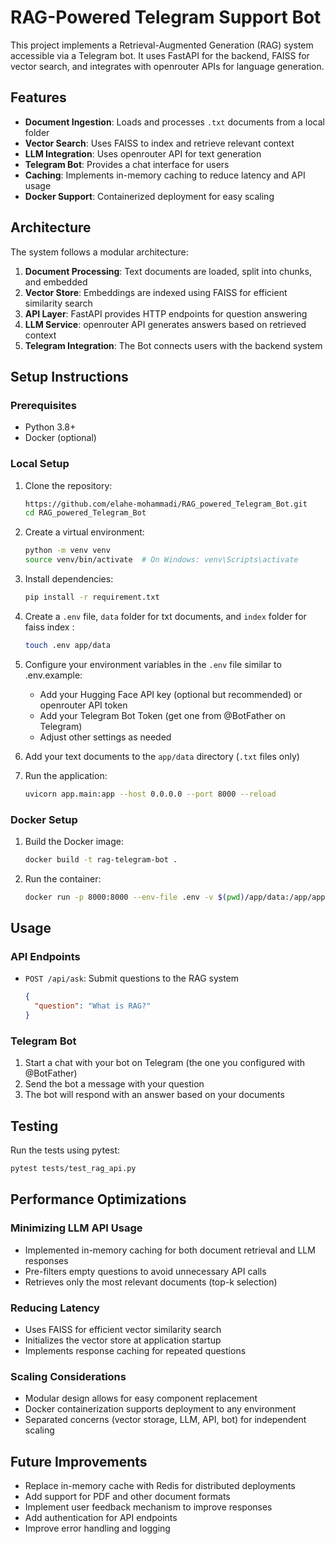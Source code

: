 # RAG-Powered Telegram Support Bot

This project implements a Retrieval-Augmented Generation (RAG) system accessible via a Telegram bot. It uses FastAPI for the backend, FAISS for vector search, and integrates with openrouter APIs for language generation.

## Features

- **Document Ingestion**: Loads and processes `.txt` documents from a local folder
- **Vector Search**: Uses FAISS to index and retrieve relevant context
- **LLM Integration**: Uses openrouter API for text generation
- **Telegram Bot**: Provides a chat interface for users
- **Caching**: Implements in-memory caching to reduce latency and API usage
- **Docker Support**: Containerized deployment for easy scaling

## Architecture



The system follows a modular architecture:

1. **Document Processing**: Text documents are loaded, split into chunks, and embedded
2. **Vector Store**: Embeddings are indexed using FAISS for efficient similarity search
3. **API Layer**: FastAPI provides HTTP endpoints for question answering
4. **LLM Service**: openrouter API generates answers based on retrieved context
5. **Telegram Integration**: The Bot connects users with the backend system

## Setup Instructions

### Prerequisites

- Python 3.8+
- Docker (optional)

### Local Setup

1. Clone the repository:
   ```bash
   https://github.com/elahe-mohammadi/RAG_powered_Telegram_Bot.git
   cd RAG_powered_Telegram_Bot
   ```

2. Create a virtual environment:
   ```bash
   python -m venv venv
   source venv/bin/activate  # On Windows: venv\Scripts\activate
   ```

3. Install dependencies:
   ```bash
   pip install -r requirement.txt
   ```

4. Create a `.env` file, `data` folder for txt documents, and `index` folder for faiss index :
   ```bash
   touch .env app/data
   ```

5. Configure your environment variables in the `.env` file similar to .env.example:
   - Add your Hugging Face API key (optional but recommended) or openrouter API token
   - Add your Telegram Bot Token (get one from @BotFather on Telegram)
   - Adjust other settings as needed

6. Add your text documents to the `app/data` directory (`.txt` files only)

7. Run the application:
   ```bash
   uvicorn app.main:app --host 0.0.0.0 --port 8000 --reload
   ```

### Docker Setup

1. Build the Docker image:
   ```bash
   docker build -t rag-telegram-bot .
   ```

2. Run the container:
   ```bash
   docker run -p 8000:8000 --env-file .env -v $(pwd)/app/data:/app/app/data -v $(pwd)/app/faiss_index:/app/app/faiss_index rag-telegram-bot
   ```

## Usage

### API Endpoints

- `POST /api/ask`: Submit questions to the RAG system
  ```json
  {
    "question": "What is RAG?"
  }
  ```

### Telegram Bot

1. Start a chat with your bot on Telegram (the one you configured with @BotFather)
2. Send the bot a message with your question
3. The bot will respond with an answer based on your documents

## Testing

Run the tests using pytest:

```bash
pytest tests/test_rag_api.py
```

## Performance Optimizations

### Minimizing LLM API Usage
- Implemented in-memory caching for both document retrieval and LLM responses
- Pre-filters empty questions to avoid unnecessary API calls
- Retrieves only the most relevant documents (top-k selection)

### Reducing Latency
- Uses FAISS for efficient vector similarity search
- Initializes the vector store at application startup
- Implements response caching for repeated questions

### Scaling Considerations
- Modular design allows for easy component replacement
- Docker containerization supports deployment to any environment
- Separated concerns (vector storage, LLM, API, bot) for independent scaling

## Future Improvements

- Replace in-memory cache with Redis for distributed deployments
- Add support for PDF and other document formats
- Implement user feedback mechanism to improve responses
- Add authentication for API endpoints
- Improve error handling and logging
